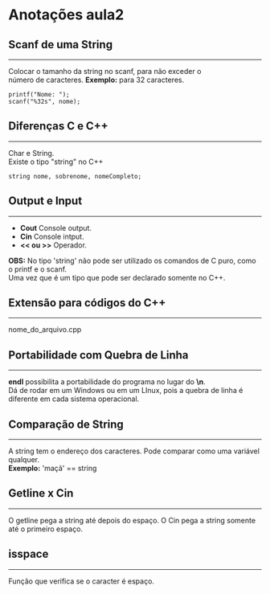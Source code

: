 # **Anotações aula2**

## Scanf de uma String
---
Colocar o tamanho da string no scanf, para não exceder o <br>
número de caracteres. **Exemplo:** para 32 caracteres.
```
printf("Nome: ");
scanf("%32s", nome);
```

## Diferenças C e C++ 
---
Char e String. <br> Existe o tipo "string" no C++
```
string nome, sobrenome, nomeCompleto;
```

## Output e Input
---
- **Cout** Console output. 
- **Cin** Console intput.
- **<< ou >>** Operador.

**OBS:** No tipo 'string' não pode ser utilizado os comandos de C puro, como o printf e o scanf. <br> Uma vez que é um tipo que pode ser declarado somente no C++.

## Extensão para códigos do C++
---
nome_do_arquivo.cpp

## Portabilidade com Quebra de Linha
---
**endl** possibilita a portabilidade do programa no lugar do **\n**. <br> Dá de rodar em um Windows ou em um LInux, pois a quebra de linha é diferente em cada sistema operacional.


## Comparação de String
---
A string tem o endereço dos caracteres. Pode comparar como uma variável qualquer. <br>
**Exemplo:** 'maçã' == string

## Getline x Cin
---
O getline pega a string até depois do espaço.
O Cin pega a string somente até o primeiro espaço.

## isspace
---
Função que verifica se o caracter é espaço.
